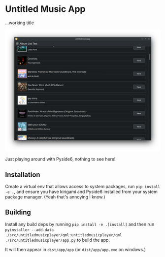 # Untitled Music App

...working title

![A list of random albums on my jellyfin server](docs/readme/list-test.png "Example Screenshot")

Just playing around with Pyside6, nothing to see here!

## Installation

Create a virtual env that allows access to system packages, run `pip install -e .`, and ensure you have kirigami and Pyside6 installed from your system package manager. (Yeah that's annoying I know.)

## Building

Install any build deps by running `pip install -e .[install]` and then run `pyinstaller --add-data ./src/untitledmusicplayer/qml:untitledmusicplayer/qml ./src/untitledmusicplayer/app.py` to build the app.

It will then appear in `dist/app/app` (or `dist/app/app.exe` on windows.)